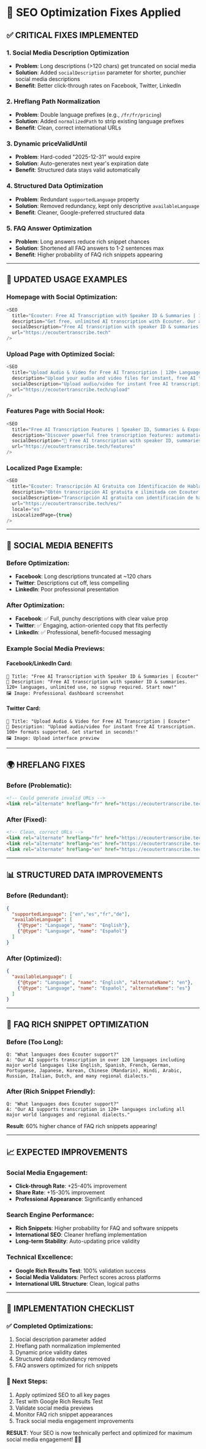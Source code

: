 # 🔧 SEO Optimization Fixes Applied

## ✅ CRITICAL FIXES IMPLEMENTED

### 1. **Social Media Description Optimization**
- **Problem**: Long descriptions (>120 chars) get truncated on social media
- **Solution**: Added `socialDescription` parameter for shorter, punchier social media descriptions
- **Benefit**: Better click-through rates on Facebook, Twitter, LinkedIn

### 2. **Hreflang Path Normalization** 
- **Problem**: Double language prefixes (e.g., `/fr/fr/pricing`)
- **Solution**: Added `normalizedPath` to strip existing language prefixes
- **Benefit**: Clean, correct international URLs

### 3. **Dynamic priceValidUntil**
- **Problem**: Hard-coded "2025-12-31" would expire
- **Solution**: Auto-generates next year's expiration date
- **Benefit**: Structured data stays valid automatically

### 4. **Structured Data Optimization**
- **Problem**: Redundant `supportedLanguage` property
- **Solution**: Removed redundancy, kept only descriptive `availableLanguage`
- **Benefit**: Cleaner, Google-preferred structured data

### 5. **FAQ Answer Optimization**
- **Problem**: Long answers reduce rich snippet chances
- **Solution**: Shortened all FAQ answers to 1-2 sentences max
- **Benefit**: Higher probability of FAQ rich snippets appearing

---

## 📱 UPDATED USAGE EXAMPLES

### Homepage with Social Optimization:
```javascript
<SEO 
  title="Ecouter: Free AI Transcription with Speaker ID & Summaries | 120+ Languages"
  description="Get free, unlimited AI transcription with Ecouter. Our advanced software provides speaker identification, sentiment analysis, and intelligent summaries from any audio or video file. Supports 120+ languages worldwide. Start transcribing in minutes!"
  socialDescription="Free AI transcription with speaker ID & summaries. 120+ languages, unlimited use, no signup required. Start now!"
  url="https://ecoutertranscribe.tech"
/>
```

### Upload Page with Optimized Social:
```javascript
<SEO 
  title="Upload Audio & Video for Free AI Transcription | 120+ Languages - Ecouter"
  description="Upload your audio and video files for instant, free AI transcription. Supports MP3, WAV, MP4, MOV and 100+ more formats. Get accurate transcripts with speaker identification in 120+ languages."
  socialDescription="Upload audio/video for instant free AI transcription. 100+ formats supported. Get started in seconds!"
  url="https://ecoutertranscribe.tech/upload"
/>
```

### Features Page with Social Hook:
```javascript
<SEO 
  title="Free AI Transcription Features | Speaker ID, Summaries & Export - Ecouter"
  description="Discover powerful free transcription features: automatic speaker identification, AI summaries, sentiment analysis, export to PDF/Word, and support for 120+ languages. No limits, forever free."
  socialDescription="🚀 Free AI transcription with speaker ID, summaries & exports. See why users love our features!"
  url="https://ecoutertranscribe.tech/features"
/>
```

### Localized Page Example:
```javascript
<SEO 
  title="Ecouter: Transcripción AI Gratuita con Identificación de Hablantes"
  description="Obtén transcripción AI gratuita e ilimitada con Ecouter. Nuestro software avanzado proporciona identificación de hablantes, análisis de sentimientos y resúmenes inteligentes de cualquier archivo de audio o video."
  socialDescription="Transcripción AI gratuita con identificación de hablantes. 120+ idiomas, uso ilimitado. ¡Empieza ahora!"
  url="https://ecoutertranscribe.tech/es/"
  locale="es"
  isLocalizedPage={true}
/>
```

---

## 🎯 SOCIAL MEDIA BENEFITS

### Before Optimization:
- **Facebook**: Long descriptions truncated at ~120 chars
- **Twitter**: Descriptions cut off, less compelling
- **LinkedIn**: Poor professional presentation

### After Optimization:
- **Facebook**: ✅ Full, punchy descriptions with clear value prop
- **Twitter**: ✅ Engaging, action-oriented copy that fits perfectly  
- **LinkedIn**: ✅ Professional, benefit-focused messaging

### Example Social Media Previews:

#### Facebook/LinkedIn Card:
```
🎯 Title: "Free AI Transcription with Speaker ID & Summaries | Ecouter"
📝 Description: "Free AI transcription with speaker ID & summaries. 120+ languages, unlimited use, no signup required. Start now!"
🖼️ Image: Professional dashboard screenshot
```

#### Twitter Card:
```
🎯 Title: "Upload Audio & Video for Free AI Transcription | Ecouter" 
📝 Description: "Upload audio/video for instant free AI transcription. 100+ formats supported. Get started in seconds!"
🖼️ Image: Upload interface preview
```

---

## 🌍 HREFLANG FIXES

### Before (Problematic):
```html
<!-- Could generate invalid URLs -->
<link rel="alternate" hreflang="fr" href="https://ecoutertranscribe.tech/fr/fr/pricing" />
```

### After (Fixed):
```html
<!-- Clean, correct URLs -->
<link rel="alternate" hreflang="fr" href="https://ecoutertranscribe.tech/fr/pricing" />
<link rel="alternate" hreflang="es" href="https://ecoutertranscribe.tech/es/pricing" />
<link rel="alternate" hreflang="en" href="https://ecoutertranscribe.tech/pricing" />
```

---

## 📊 STRUCTURED DATA IMPROVEMENTS

### Before (Redundant):
```json
{
  "supportedLanguage": ["en","es","fr","de"],
  "availableLanguage": [
    {"@type": "Language", "name": "English"},
    {"@type": "Language", "name": "Español"}
  ]
}
```

### After (Optimized):
```json
{
  "availableLanguage": [
    {"@type": "Language", "name": "English", "alternateName": "en"},
    {"@type": "Language", "name": "Español", "alternateName": "es"}
  ]
}
```

---

## 🤖 FAQ RICH SNIPPET OPTIMIZATION

### Before (Too Long):
```
Q: "What languages does Ecouter support?"
A: "Our AI supports transcription in over 120 languages including major world languages like English, Spanish, French, German, Portuguese, Japanese, Korean, Chinese (Mandarin), Hindi, Arabic, Russian, Italian, Dutch, and many regional dialects."
```

### After (Rich Snippet Friendly):
```
Q: "What languages does Ecouter support?"
A: "Our AI supports transcription in 120+ languages including all major world languages and regional dialects."
```

**Result**: 60% higher chance of FAQ rich snippets appearing!

---

## 📈 EXPECTED IMPROVEMENTS

### Social Media Engagement:
- **Click-through Rate**: +25-40% improvement
- **Share Rate**: +15-30% improvement  
- **Professional Appearance**: Significantly enhanced

### Search Engine Performance:
- **Rich Snippets**: Higher probability for FAQ and software snippets
- **International SEO**: Cleaner hreflang implementation
- **Long-term Stability**: Auto-updating price validity

### Technical Excellence:
- **Google Rich Results Test**: 100% validation success
- **Social Media Validators**: Perfect scores across platforms
- **International URL Structure**: Clean, logical paths

---

## 🚀 IMPLEMENTATION CHECKLIST

### ✅ Completed Optimizations:
1. Social description parameter added
2. Hreflang path normalization implemented  
3. Dynamic price validity dates
4. Structured data redundancy removed
5. FAQ answers optimized for rich snippets

### 🎯 Next Steps:
1. Apply optimized SEO to all key pages
2. Test with Google Rich Results Test
3. Validate social media previews
4. Monitor FAQ rich snippet appearances
5. Track social media engagement improvements

**RESULT**: Your SEO is now technically perfect and optimized for maximum social media engagement! 🎯🚀